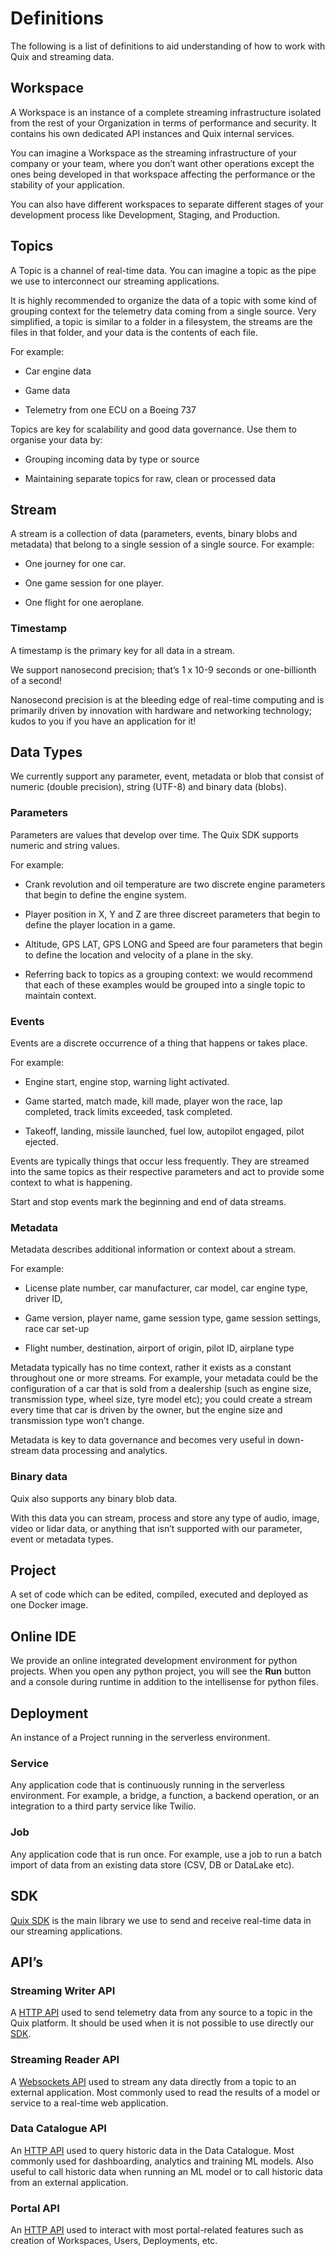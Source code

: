 # Definitions

The following is a list of definitions to aid understanding of how to
work with Quix and streaming data.

## Workspace

A Workspace is an instance of a complete streaming infrastructure
isolated from the rest of your Organization in terms of performance and
security. It contains his own dedicated API instances and Quix internal
services.

You can imagine a Workspace as the streaming infrastructure of your
company or your team, where you don’t want other operations except the
ones being developed in that workspace affecting the performance or the
stability of your application.

You can also have different workspaces to separate different stages of
your development process like Development, Staging, and Production.

## Topics

A Topic is a channel of real-time data. You can imagine a topic as the
pipe we use to interconnect our streaming applications.

It is highly recommended to organize the data of a topic with some kind
of grouping context for the telemetry data coming from a single source.
Very simplified, a topic is similar to a folder in a filesystem, the
streams are the files in that folder, and your data is the contents of
each file.

For example:

  - Car engine data

  - Game data

  - Telemetry from one ECU on a Boeing 737

Topics are key for scalability and good data governance. Use them to
organise your data by:

  - Grouping incoming data by type or source

  - Maintaining separate topics for raw, clean or processed data

## Stream

A stream is a collection of data (parameters, events, binary blobs and
metadata) that belong to a single session of a single source. For
example:

  - One journey for one car.

  - One game session for one player.

  - One flight for one aeroplane.

### Timestamp

A timestamp is the primary key for all data in a stream.

We support nanosecond precision; that’s 1 x 10-9 seconds or
one-billionth of a second\!

Nanosecond precision is at the bleeding edge of real-time computing and
is primarily driven by innovation with hardware and networking
technology; kudos to you if you have an application for it\!

## Data Types

We currently support any parameter, event, metadata or blob that consist
of numeric (double precision), string (UTF-8) and binary data (blobs).

### Parameters

Parameters are values that develop over time. The Quix SDK supports
numeric and string values.

For example:

  - Crank revolution and oil temperature are two discrete engine
    parameters that begin to define the engine system.

  - Player position in X, Y and Z are three discreet parameters that
    begin to define the player location in a game.

  - Altitude, GPS LAT, GPS LONG and Speed are four parameters that begin
    to define the location and velocity of a plane in the sky.

  - Referring back to topics as a grouping context: we would recommend
    that each of these examples would be grouped into a single topic to
    maintain context.

### Events

Events are a discrete occurrence of a thing that happens or takes place.

For example:

  - Engine start, engine stop, warning light activated.

  - Game started, match made, kill made, player won the race, lap
    completed, track limits exceeded, task completed.

  - Takeoff, landing, missile launched, fuel low, autopilot engaged,
    pilot ejected.

Events are typically things that occur less frequently. They are
streamed into the same topics as their respective parameters and act to
provide some context to what is happening.

Start and stop events mark the beginning and end of data streams.

### Metadata

Metadata describes additional information or context about a stream.

For example:

  - License plate number, car manufacturer, car model, car engine type,
    driver ID,

  - Game version, player name, game session type, game session settings,
    race car set-up

  - Flight number, destination, airport of origin, pilot ID, airplane
    type

Metadata typically has no time context, rather it exists as a constant
throughout one or more streams. For example, your metadata could be the
configuration of a car that is sold from a dealership (such as engine
size, transmission type, wheel size, tyre model etc); you could create a
stream every time that car is driven by the owner, but the engine size
and transmission type won’t change.

Metadata is key to data governance and becomes very useful in
down-stream data processing and analytics.

### Binary data

Quix also supports any binary blob data.

With this data you can stream, process and store any type of audio,
image, video or lidar data, or anything that isn’t supported with our
parameter, event or metadata types.

## Project

A set of code which can be edited, compiled, executed and deployed as
one Docker image.

## Online IDE

We provide an online integrated development environment for python
projects. When you open any python project, you will see the **Run**
button and a console during runtime in addition to the intellisense for
python files.

## Deployment

An instance of a Project running in the serverless environment.

### Service

Any application code that is continuously running in the serverless
environment. For example, a bridge, a function, a backend operation, or
an integration to a third party service like Twilio.

### Job

Any application code that is run once. For example, use a job to run a
batch import of data from an existing data store (CSV, DB or DataLake
etc).

## SDK

[Quix SDK](../sdk/introduction.md) is the main library we use to send and
receive real-time data in our streaming applications.

## API’s

### Streaming Writer API

A [HTTP API](../apis/streaming-writer-api/intro.md) used to send
telemetry data from any source to a topic in the Quix platform. It
should be used when it is not possible to use directly our
[SDK](../sdk/introduction.md).

### Streaming Reader API

A [Websockets API](../apis/streaming-reader-api/intro.md) used to
stream any data directly from a topic to an external application. Most
commonly used to read the results of a model or service to a real-time
web application.

### Data Catalogue API

An [HTTP API](../apis/data-catalogue-api/intro.md) used to query
historic data in the Data Catalogue. Most commonly used for
dashboarding, analytics and training ML models. Also useful to call
historic data when running an ML model or to call historic data from an
external application.

### Portal API

An [HTTP API](../apis/portal-api.md) used to interact with most
portal-related features such as creation of Workspaces, Users,
Deployments, etc.
